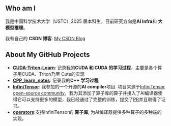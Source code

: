 ## Who am I

我是中国科学技术大学（USTC）2025 届本科生，目前研究方向是**AI Infra**和 **大模型推理**。

我有自己的 **CSDN 博客**: [My CSDN Blog](https://blog.csdn.net/qq_71640350?spm=1011.2480.3001.5343)


## About My GitHub Projects


- [**CUDA-Triton-Learn**](https://github.com/Chosen-David/CUDA-Triton-Learn): 记录我的**CUDA 和 CUDA 的学习过程**，主要是各个算子用CUDA、Triton乃至 Cute的实现
- [**CPP_learn_notes**](https://github.com/Chosen-David/CPP_learn): 记录我的**C++ 学习过程** 
- [**InfiniTensor**](https://github.com/InfiniTensor/InfiniTensor): 我参加的一个开源的**AI compiler**项目. 项目来源于[InfiniTensor open-source community](https://github.com/InfiniTensor/)，我为其添加了算子库的算子并接入了AI编译器使得它可以支持更多的模型，我已经通过了完整的训练，提交了[PR](https://github.com/InfiniTensor/InfiniTensor/pull/293)并且取得了证书。
- [**operators**](https://github.com/Chosen-David/_operators):支持InfiniTensor的 **算子库**, 为AI编译器提供多种算子的多种端的实现。


